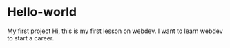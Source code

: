 # Hello-world
My first project
Hi, this is my first lesson on webdev. I want to learn webdev to start a career. 
